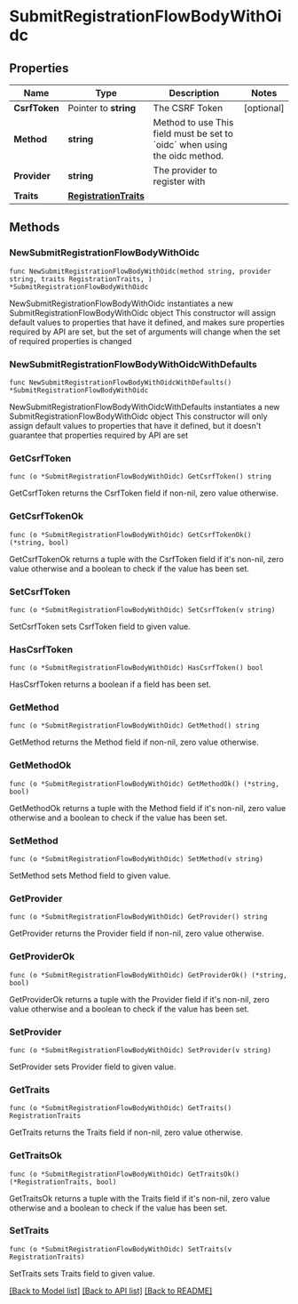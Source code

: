 # SubmitRegistrationFlowBodyWithOidc

## Properties

Name | Type | Description | Notes
------------ | ------------- | ------------- | -------------
**CsrfToken** | Pointer to **string** | The CSRF Token | [optional] 
**Method** | **string** | Method to use  This field must be set to &#x60;oidc&#x60; when using the oidc method. | 
**Provider** | **string** | The provider to register with | 
**Traits** | [**RegistrationTraits**](RegistrationTraits.md) |  | 

## Methods

### NewSubmitRegistrationFlowBodyWithOidc

`func NewSubmitRegistrationFlowBodyWithOidc(method string, provider string, traits RegistrationTraits, ) *SubmitRegistrationFlowBodyWithOidc`

NewSubmitRegistrationFlowBodyWithOidc instantiates a new SubmitRegistrationFlowBodyWithOidc object
This constructor will assign default values to properties that have it defined,
and makes sure properties required by API are set, but the set of arguments
will change when the set of required properties is changed

### NewSubmitRegistrationFlowBodyWithOidcWithDefaults

`func NewSubmitRegistrationFlowBodyWithOidcWithDefaults() *SubmitRegistrationFlowBodyWithOidc`

NewSubmitRegistrationFlowBodyWithOidcWithDefaults instantiates a new SubmitRegistrationFlowBodyWithOidc object
This constructor will only assign default values to properties that have it defined,
but it doesn't guarantee that properties required by API are set

### GetCsrfToken

`func (o *SubmitRegistrationFlowBodyWithOidc) GetCsrfToken() string`

GetCsrfToken returns the CsrfToken field if non-nil, zero value otherwise.

### GetCsrfTokenOk

`func (o *SubmitRegistrationFlowBodyWithOidc) GetCsrfTokenOk() (*string, bool)`

GetCsrfTokenOk returns a tuple with the CsrfToken field if it's non-nil, zero value otherwise
and a boolean to check if the value has been set.

### SetCsrfToken

`func (o *SubmitRegistrationFlowBodyWithOidc) SetCsrfToken(v string)`

SetCsrfToken sets CsrfToken field to given value.

### HasCsrfToken

`func (o *SubmitRegistrationFlowBodyWithOidc) HasCsrfToken() bool`

HasCsrfToken returns a boolean if a field has been set.

### GetMethod

`func (o *SubmitRegistrationFlowBodyWithOidc) GetMethod() string`

GetMethod returns the Method field if non-nil, zero value otherwise.

### GetMethodOk

`func (o *SubmitRegistrationFlowBodyWithOidc) GetMethodOk() (*string, bool)`

GetMethodOk returns a tuple with the Method field if it's non-nil, zero value otherwise
and a boolean to check if the value has been set.

### SetMethod

`func (o *SubmitRegistrationFlowBodyWithOidc) SetMethod(v string)`

SetMethod sets Method field to given value.


### GetProvider

`func (o *SubmitRegistrationFlowBodyWithOidc) GetProvider() string`

GetProvider returns the Provider field if non-nil, zero value otherwise.

### GetProviderOk

`func (o *SubmitRegistrationFlowBodyWithOidc) GetProviderOk() (*string, bool)`

GetProviderOk returns a tuple with the Provider field if it's non-nil, zero value otherwise
and a boolean to check if the value has been set.

### SetProvider

`func (o *SubmitRegistrationFlowBodyWithOidc) SetProvider(v string)`

SetProvider sets Provider field to given value.


### GetTraits

`func (o *SubmitRegistrationFlowBodyWithOidc) GetTraits() RegistrationTraits`

GetTraits returns the Traits field if non-nil, zero value otherwise.

### GetTraitsOk

`func (o *SubmitRegistrationFlowBodyWithOidc) GetTraitsOk() (*RegistrationTraits, bool)`

GetTraitsOk returns a tuple with the Traits field if it's non-nil, zero value otherwise
and a boolean to check if the value has been set.

### SetTraits

`func (o *SubmitRegistrationFlowBodyWithOidc) SetTraits(v RegistrationTraits)`

SetTraits sets Traits field to given value.



[[Back to Model list]](../README.md#documentation-for-models) [[Back to API list]](../README.md#documentation-for-api-endpoints) [[Back to README]](../README.md)


